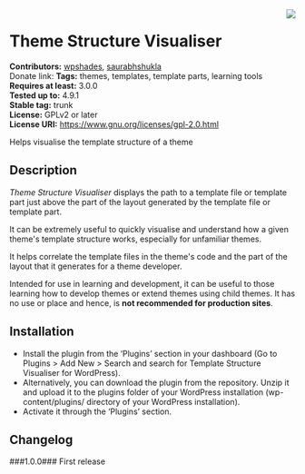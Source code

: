 <img src='https://github.com/BaapWP/theme-structure-visualiser/raw/master/assets/icon-128x128.png' align='right' />

# Theme Structure Visualiser #
**Contributors:** [wpshades](https://profiles.wordpress.org/wpshades), [saurabhshukla](https://profiles.wordpress.org/saurabhshukla)  
Donate link: 
**Tags:** themes, templates, template parts, learning tools  
**Requires at least:** 3.0.0  
**Tested up to:** 4.9.1  
**Stable tag:** trunk  
**License:** GPLv2 or later  
**License URI:** https://www.gnu.org/licenses/gpl-2.0.html  

Helps visualise the template structure of a theme

## Description ##
*Theme Structure Visualiser* displays the path to a template file or template part just above the part of the layout generated by the template file or template part.

It can be extremely useful to quickly visualise and understand how a given theme\'s template structure works, especially for unfamiliar themes.

It helps correlate the template files in the theme\'s code and the part of the layout that it generates for a theme developer.

Intended for use in learning and development, it can be useful to those learning how to develop themes or extend themes using child themes. It has no use or place and hence, is **not recommended for production sites**. 

## Installation ##
 * Install the plugin from the ‘Plugins’ section in your dashboard (Go to Plugins > Add New > Search and search for Template Structure Visualiser for WordPress).
 * Alternatively, you can download the plugin from the repository. Unzip it and upload it to the plugins folder of your WordPress installation (wp-content/plugins/ directory of your WordPress installation).
 * Activate it through the ‘Plugins’ section.

## Changelog ##
###1.0.0###
First release